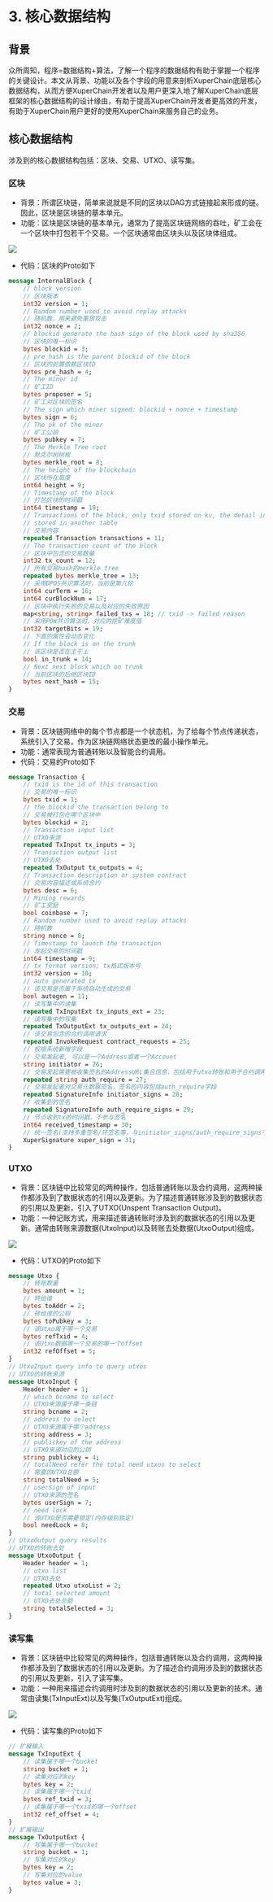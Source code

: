 
# 3. 核心数据结构

## 背景

众所周知，程序=数据结构+算法，了解一个程序的数据结构有助于掌握一个程序的关键设计。本文从背景、功能以及各个字段的用意来剖析XuperChain底层核心数据结构，从而方便XuperChain开发者以及用户更深入地了解XuperChain底层框架的核心数据结构的设计缘由，有助于提高XuperChain开发者更高效的开发，有助于XuperChain用户更好的使用XuperChain来服务自己的业务。

## 核心数据结构

涉及到的核心数据结构包括：区块、交易、UTXO、读写集。

### 区块

- 背景：所谓区块链，简单来说就是不同的区块以DAG方式链接起来形成的链。因此，区块是区块链的基本单元。
- 功能：区块是区块链的基本单元，通常为了提高区块链网络的吞吐，矿工会在一个区块中打包若干个交易。一个区块通常由区块头以及区块体组成。

![](/images/block-img.png)

- 代码：区块的Proto如下

```protobuf
message InternalBlock {
    // block version
    // 区块版本
    int32 version = 1;
    // Random number used to avoid replay attacks
    // 随机数，用来避免重放攻击
    int32 nonce = 2;
    // blockid generate the hash sign of the block used by sha256
    // 区块的唯一标识
    bytes blockid = 3;
    // pre_hash is the parent blockid of the block
    // 区块的前置依赖区块ID
    bytes pre_hash = 4;
    // The miner id
    // 矿工ID
    bytes proposer = 5;
    // 矿工对区块的签名
    // The sign which miner signed: blockid + nonce + timestamp
    bytes sign = 6;
    // The pk of the miner
    // 矿工公钥
    bytes pubkey = 7;
    // The Merkle Tree root
    // 默克尔树树根
    bytes merkle_root = 8;
    // The height of the blockchain
    // 区块所在高度
    int64 height = 9;
    // Timestamp of the block
    // 打包区块的时间戳
    int64 timestamp = 10; 
    // Transactions of the block, only txid stored on kv, the detail information
    // stored in another table
    // 交易内容
    repeated Transaction transactions = 11; 
    // The transaction count of the block
    // 区块中包含的交易数量
    int32 tx_count = 12; 
    // 所有交易hash的merkle tree
    repeated bytes merkle_tree = 13; 
    // 采用DPOS共识算法时，当前是第几轮
    int64 curTerm = 16; 
    int64 curBlockNum = 17; 
    // 区块中执行失败的交易以及对应的失败原因
    map<string, string> failed_txs = 18; // txid -> failed reason
    // 采用POW共识算法时，对应的挖矿难度值
    int32 targetBits = 19; 
    // 下面的属性会动态变化
    // If the block is on the trunk
    // 该区块是否在主干上
    bool in_trunk = 14; 
    // Next next block which on trunk
    // 当前区块的后继区块ID
    bytes next_hash = 15; 
}
```

### 交易

- 背景：区块链网络中的每个节点都是一个状态机，为了给每个节点传递状态，系统引入了交易，作为区块链网络状态更改的最小操作单元。
- 功能：通常表现为普通转账以及智能合约调用。
- 代码：交易的Proto如下

```protobuf
message Transaction {
    // txid is the id of this transaction
    // 交易的唯一标识
    bytes txid = 1;
    // the blockid the transaction belong to
    // 交易被打包在哪个区块中
    bytes blockid = 2;
    // Transaction input list
    // UTXO来源
    repeated TxInput tx_inputs = 3;
    // Transaction output list
    // UTXO去处
    repeated TxOutput tx_outputs = 4;
    // Transaction description or system contract
    // 交易内容描述或系统合约
    bytes desc = 6;
    // Mining rewards
    // 矿工奖励
    bool coinbase = 7;
    // Random number used to avoid replay attacks
    // 随机数
    string nonce = 8;
    // Timestamp to launch the transaction
    // 发起交易的时间戳
    int64 timestamp = 9;
    // tx format version; tx格式版本号
    int32 version = 10; 
    // auto generated tx
    // 该交易是否属于系统自动生成的交易
    bool autogen = 11; 
    // 读写集中的读集
    repeated TxInputExt tx_inputs_ext = 23; 
    // 读写集中的写集
    repeated TxOutputExt tx_outputs_ext = 24; 
    // 该交易包含的合约调用请求
    repeated InvokeRequest contract_requests = 25; 
    // 权限系统新增字段
    // 交易发起者, 可以是一个Address或者一个Account
    string initiator = 26; 
    // 交易发起需要被收集签名的AddressURL集合信息，包括用于utxo转账和用于合约调用
    repeated string auth_require = 27; 
    // 交易发起者对交易元数据签名，签名的内容包括auth_require字段
    repeated SignatureInfo initiator_signs = 28; 
    // 收集到的签名
    repeated SignatureInfo auth_require_signs = 29; 
    // 节点收到tx的时间戳，不参与签名
    int64 received_timestamp = 30; 
    // 统一签名(支持多重签名/环签名等，与initiator_signs/auth_require_signs不同时使用)
    XuperSignature xuper_sign = 31; 
}
```

### UTXO

- 背景：区块链中比较常见的两种操作，包括普通转账以及合约调用，这两种操作都涉及到了数据状态的引用以及更新。为了描述普通转账涉及到的数据状态的引用以及更新，引入了UTXO(Unspent Transaction Output)。
- 功能：一种记账方式，用来描述普通转账时涉及到的数据状态的引用以及更新。通常由转账来源数据(UtxoInput)以及转账去处数据(UtxoOutput)组成。

![](/images/tx-img.png)

- 代码：UTXO的Proto如下

```protobuf
message Utxo {
    // 转账数量
    bytes amount = 1;
    // 转给谁
    bytes toAddr = 2;
    // 转给谁的公钥
    bytes toPubkey = 3;
    // 该Utxo属于哪一个交易
    bytes refTxid = 4;
    // 该Utxo数据哪一个交易的哪一个offset
    int32 refOffset = 5;
}
// UtxoInput query info to query utxos
// UTXO的转账来源
message UtxoInput {
    Header header = 1;
    // which bcname to select
    // UTXO来源属于哪一条链
    string bcname = 2;
    // address to select
    // UTXO来源属于哪个address
    string address = 3;
    // publickey of the address
    // UTXO来源对应的公钥
    string publickey = 4;
    // totalNeed refer the total need utxos to select
    // 需要的UTXO总额
    string totalNeed = 5;
    // userSign of input
    // UTXO来源的签名
    bytes userSign = 7;
    // need lock
    // 该UTXO是否需要锁定(内存级别锁定)
    bool needLock = 8;
}
// UtxoOutput query results
// UTXO的转账去处
message UtxoOutput {
    Header header = 1;
    // utxo list
    // UTXO去处
    repeated Utxo utxoList = 2;
    // total selected amount
    // UTXO去处总额
    string totalSelected = 3;
}
```

### 读写集

- 背景：区块链中比较常见的两种操作，包括普通转账以及合约调用，这两种操作都涉及到了数据状态的引用以及更新。为了描述合约调用涉及到的数据状态的引用以及更新，引入了读写集。
- 功能：一种用来描述合约调用时涉及到的数据状态的引用以及更新的技术。通常由读集(TxInputExt)以及写集(TxOutputExt)组成。

![](/images/xupermodel.png)

- 代码：读写集的Proto如下

```protobuf
// 扩展输入
message TxInputExt {
    // 读集属于哪一个bucket
    string bucket = 1;
    // 读集对应的key
    bytes key = 2;
    // 读集属于哪一个txid
    bytes ref_txid = 3;
    // 读集属于哪一个txid的哪一个offset
    int32 ref_offset = 4;
}
// 扩展输出
message TxOutputExt {
    // 写集属于哪一个bucket
    string bucket = 1;
    // 写集对应的key
    bytes key = 2;
    // 写集对应的value
    bytes value = 3;
}
```
